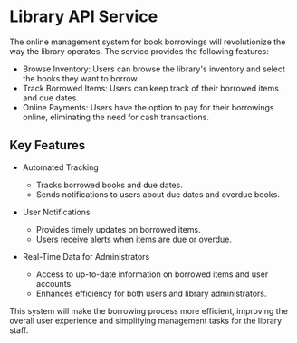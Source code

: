 # Library API Service

The online management system for book borrowings will revolutionize the way the library operates. The service provides the following features:

- Browse Inventory: Users can browse the library's inventory and select the books they want to borrow.
- Track Borrowed Items: Users can keep track of their borrowed items and due dates.
- Online Payments: Users have the option to pay for their borrowings online, eliminating the need for cash transactions.

## Key Features

- Automated Tracking
  - Tracks borrowed books and due dates.
  - Sends notifications to users about due dates and overdue books.

- User Notifications
  - Provides timely updates on borrowed items.
  - Users receive alerts when items are due or overdue.

- Real-Time Data for Administrators
  - Access to up-to-date information on borrowed items and user accounts.
  - Enhances efficiency for both users and library administrators.


This system will make the borrowing process more efficient, improving the overall user experience and simplifying management tasks for the library staff.